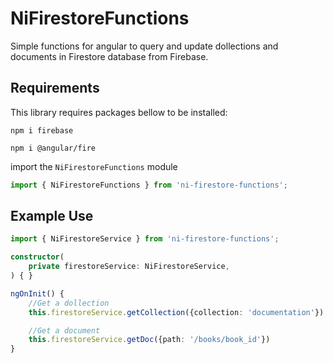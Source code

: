 # NiFirestoreFunctions

Simple functions for angular to query and update dollections and documents in Firestore database from Firebase.

## Requirements

This library requires packages bellow to be installed: 

`npm i firebase`

`npm i @angular/fire`

import the `NiFirestoreFunctions` module

```typescript
import { NiFirestoreFunctions } from 'ni-firestore-functions';
```

## Example Use

```typescript
import { NiFirestoreService } from 'ni-firestore-functions';

constructor(
    private firestoreService: NiFirestoreService,
) { }

ngOnInit() {
    //Get a dollection
    this.firestoreService.getCollection({collection: 'documentation'})

    //Get a document
    this.firestoreService.getDoc({path: '/books/book_id'})
}
```

